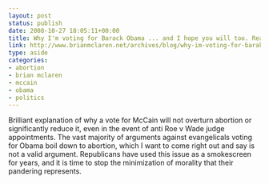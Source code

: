 ```yaml
---
layout: post
status: publish
date: 2008-10-27 18:05:11+00:00
title: Why I'm voting for Barack Obama ... and I hope you will too. Reason 5  - Brian McLaren
link: http://www.brianmclaren.net/archives/blog/why-im-voting-for-barak-obama-and-i-hope-you-will-too-reason-5.html
type: aside
categories:
- abortion
- brian mclaren
- mccain
- obama
- politics
---
```


Brilliant explanation of why a vote for McCain will not overturn abortion or significantly reduce it, even in the event of anti Roe v Wade judge appointments. The vast majority of arguments against evangelicals voting for Obama boil down to abortion, which I want to come right out and say is not a valid argument. Republicans have used this issue as a smokescreen for years, and it is time to stop the minimization of morality that their pandering represents.
